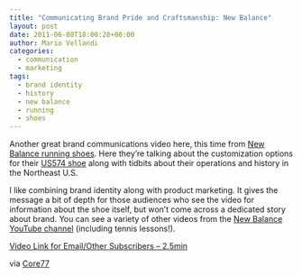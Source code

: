 ```yaml
---
title: "Communicating Brand Pride and Craftsmanship: New Balance"
layout: post
date: 2011-06-08T18:00:28+00:00
author: Mario Vellandi
categories:
  - communication
  - marketing
tags:
  - brand identity
  - history
  - new balance
  - running
  - shoes
---
```

Another great brand communications video here, this time from [New Balance running shoes](http://www.newbalance.com/). Here they&#8217;re talking about the customization options for their [US574 shoe](www.shopnewbalance.com/newbalanceUS574M1.htm) along with tidbits about their operations and history in the Northeast U.S.

I like combining brand identity along with product marketing. It gives the message a bit of depth for those audiences who see the video for information about the shoe itself, but won&#8217;t come across a dedicated story about brand. You can see a variety of other videos from the [New Balance YouTube channel](http://www.youtube.com/user/loverunningmore) (including tennis lessons!).

[Video Link for Email/Other Subscribers &#8211; 2.5min](http://www.youtube.com/watch?v=WsS6sGZXMkk)

via [Core77](http://www.core77.com/blog/object_culture/new_balance_defies_convention_continues_manufacturing_in_us_factories_19131.asp)
